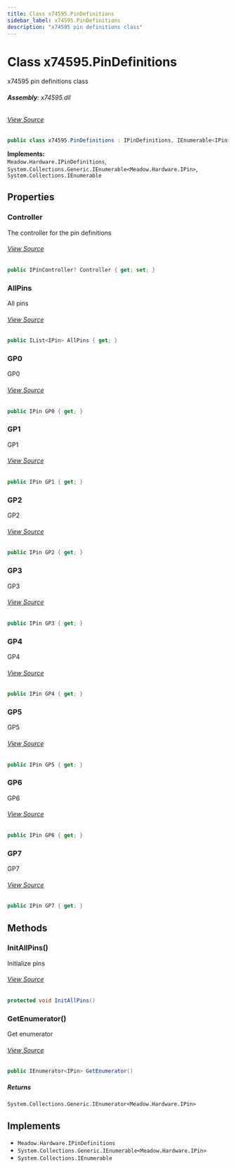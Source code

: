 ```yaml
---
title: Class x74595.PinDefinitions
sidebar_label: x74595.PinDefinitions
description: "x74595 pin definitions class"
---
```

# Class x74595.PinDefinitions
x74595 pin definitions class

###### **Assembly**: x74595.dll
###### [View Source](https://github.com/WildernessLabs/Meadow.Foundation.git/blob/develop/Source/Meadow.Foundation.Peripherals/ICs.IOExpanders.x74595/Driver/x74595.PinDefinitions.cs#L12)
```csharp title="Declaration"
public class x74595.PinDefinitions : IPinDefinitions, IEnumerable<IPin>, IEnumerable
```
**Implements:**  
`Meadow.Hardware.IPinDefinitions`, `System.Collections.Generic.IEnumerable<Meadow.Hardware.IPin>`, `System.Collections.IEnumerable`

## Properties
### Controller
The controller for the pin definitions
###### [View Source](https://github.com/WildernessLabs/Meadow.Foundation.git/blob/develop/Source/Meadow.Foundation.Peripherals/ICs.IOExpanders.x74595/Driver/x74595.PinDefinitions.cs#L17)
```csharp title="Declaration"
public IPinController? Controller { get; set; }
```
### AllPins
All pins
###### [View Source](https://github.com/WildernessLabs/Meadow.Foundation.git/blob/develop/Source/Meadow.Foundation.Peripherals/ICs.IOExpanders.x74595/Driver/x74595.PinDefinitions.cs#L22)
```csharp title="Declaration"
public IList<IPin> AllPins { get; }
```
### GP0
GP0
###### [View Source](https://github.com/WildernessLabs/Meadow.Foundation.git/blob/develop/Source/Meadow.Foundation.Peripherals/ICs.IOExpanders.x74595/Driver/x74595.PinDefinitions.cs#L27)
```csharp title="Declaration"
public IPin GP0 { get; }
```
### GP1
GP1
###### [View Source](https://github.com/WildernessLabs/Meadow.Foundation.git/blob/develop/Source/Meadow.Foundation.Peripherals/ICs.IOExpanders.x74595/Driver/x74595.PinDefinitions.cs#L32)
```csharp title="Declaration"
public IPin GP1 { get; }
```
### GP2
GP2
###### [View Source](https://github.com/WildernessLabs/Meadow.Foundation.git/blob/develop/Source/Meadow.Foundation.Peripherals/ICs.IOExpanders.x74595/Driver/x74595.PinDefinitions.cs#L37)
```csharp title="Declaration"
public IPin GP2 { get; }
```
### GP3
GP3
###### [View Source](https://github.com/WildernessLabs/Meadow.Foundation.git/blob/develop/Source/Meadow.Foundation.Peripherals/ICs.IOExpanders.x74595/Driver/x74595.PinDefinitions.cs#L42)
```csharp title="Declaration"
public IPin GP3 { get; }
```
### GP4
GP4
###### [View Source](https://github.com/WildernessLabs/Meadow.Foundation.git/blob/develop/Source/Meadow.Foundation.Peripherals/ICs.IOExpanders.x74595/Driver/x74595.PinDefinitions.cs#L47)
```csharp title="Declaration"
public IPin GP4 { get; }
```
### GP5
GP5
###### [View Source](https://github.com/WildernessLabs/Meadow.Foundation.git/blob/develop/Source/Meadow.Foundation.Peripherals/ICs.IOExpanders.x74595/Driver/x74595.PinDefinitions.cs#L52)
```csharp title="Declaration"
public IPin GP5 { get; }
```
### GP6
GP6
###### [View Source](https://github.com/WildernessLabs/Meadow.Foundation.git/blob/develop/Source/Meadow.Foundation.Peripherals/ICs.IOExpanders.x74595/Driver/x74595.PinDefinitions.cs#L57)
```csharp title="Declaration"
public IPin GP6 { get; }
```
### GP7
GP7
###### [View Source](https://github.com/WildernessLabs/Meadow.Foundation.git/blob/develop/Source/Meadow.Foundation.Peripherals/ICs.IOExpanders.x74595/Driver/x74595.PinDefinitions.cs#L62)
```csharp title="Declaration"
public IPin GP7 { get; }
```
## Methods
### InitAllPins()
Initialize pins
###### [View Source](https://github.com/WildernessLabs/Meadow.Foundation.git/blob/develop/Source/Meadow.Foundation.Peripherals/ICs.IOExpanders.x74595/Driver/x74595.PinDefinitions.cs#L91)
```csharp title="Declaration"
protected void InitAllPins()
```
### GetEnumerator()
Get enumerator
###### [View Source](https://github.com/WildernessLabs/Meadow.Foundation.git/blob/develop/Source/Meadow.Foundation.Peripherals/ICs.IOExpanders.x74595/Driver/x74595.PinDefinitions.cs#L108)
```csharp title="Declaration"
public IEnumerator<IPin> GetEnumerator()
```

##### Returns

`System.Collections.Generic.IEnumerator<Meadow.Hardware.IPin>`

## Implements

* `Meadow.Hardware.IPinDefinitions`
* `System.Collections.Generic.IEnumerable<Meadow.Hardware.IPin>`
* `System.Collections.IEnumerable`
